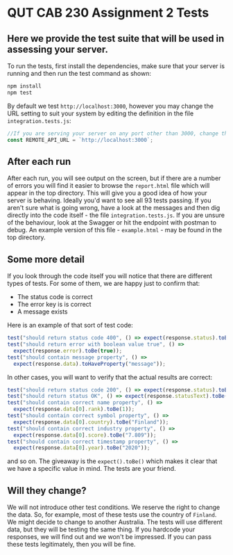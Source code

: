 # QUT CAB 230 Assignment 2 Tests

## Here we provide the test suite that will be used in assessing your server.

To run the tests, first install the dependencies, make sure that your server is running and then run the test command as shown:

```bash
npm install
npm test
```

By default we test `http://localhost:3000`, however you may change the URL setting to suit your system by editing the definition in the file `integration.tests.js`:

```javascript
//If you are serving your server on any port other than 3000, change the port here, or alternatively change the url as approriate
const REMOTE_API_URL = `http://localhost:3000`;
```

## After each run

After each run, you will see output on the screen, but if there are a number of errors you will find it easier to browse the `report.html` file which will appear in the top directory. This will give you a good idea of how your server is behaving. Ideally you'd want to see all 93 tests passing. If you aren't sure what is going wrong, have a look at the messages and then dig directly into the code itself - the file `integration.tests.js`. If you are unsure of the behaviour, look at the Swagger or hit the endpoint with postman to debug. An example version of this file - `example.html` - may be found in the top directory.

## Some more detail

If you look through the code itself you will notice that there are different types of tests. For some of them, we are happy just to confirm that:

- The status code is correct
- The error key is is correct
- A message exists

Here is an example of that sort of test code:

```javascript
test("should return status code 400", () => expect(response.status).toBe(404));
test("should return error with boolean value true", () =>
  expect(response.error).toBe(true));
test("should contain message property", () =>
  expect(response.data).toHaveProperty("message"));
```

In other cases, you will want to verify that the actual results are correct:

```javascript
test("should return status code 200", () => expect(response.status).toBe(200));
test("should return status OK", () => expect(response.statusText).toBe("OK"));
test("should contain correct name property", () =>
  expect(response.data[0].rank).toBe(1));
test("should contain correct symbol property", () =>
  expect(response.data[0].country).toBe("Finland"));
test("should contain correct industry property", () =>
  expect(response.data[0].score).toBe("7.809"));
test("should contain correct timestamp property", () =>
  expect(response.data[0].year).toBe("2020"));
```

and so on. The giveaway is the `expect().toBe()` which makes it clear that we have a specific value in mind. The tests are your friend.

## Will they change?

We will not introduce other test conditions. We reserve the right to change the data. So, for example, most of these tests use the country of `Finland`. We might decide to change to another Australia. The tests will use different data, but they will be testing the same thing. If you hardcode your responses, we will find out and we won't be impressed. If you can pass these tests legitimately, then you will be fine.
